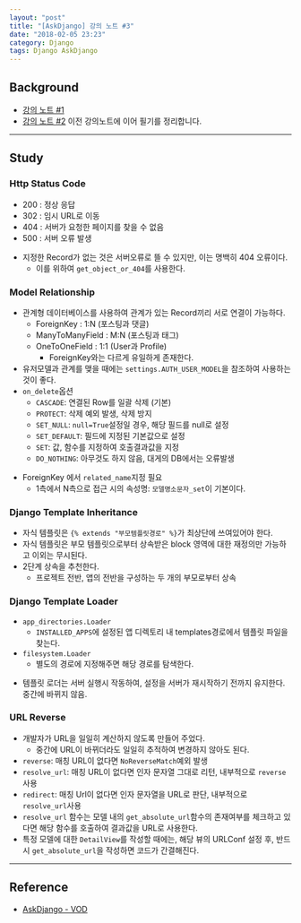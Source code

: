```yaml
---
layout: "post"
title: "[AskDjango] 강의 노트 #3"
date: "2018-02-05 23:23"
category: Django
tags: Django AskDjango
---
```


## Background
* [강의 노트 #1](https://kirade.github.io/django/2018/02/01/askdjango-강의-노트-1/)
* [강의 노트 #2](https://kirade.github.io/django/2018/02/01/askdjango-강의-노트-2/)
이전 강의노트에 이어 필기를 정리합니다.


---
## Study
### Http Status Code
  - 200 : 정상 응답
  - 302 : 임시 URL로 이동
  - 404 : 서버가 요청한 페이지를 찾을 수 없음
  - 500 : 서버 오류 발생
* 지정한 Record가 없는 것은 서버오류로 뜰 수 있지만, 이는 명백히 404 오류이다.
  - 이를 위하여 `get_object_or_404`를 사용한다.

### Model Relationship
* 관계형 데이터베이스를 사용하여 관계가 있는 Record끼리 서로 연결이 가능하다.
  - ForeignKey : 1:N (포스팅과 댓글)
  - ManyToManyField : M:N (포스팅과 태그)
  - OneToOneField : 1:1 (User과 Profile)
    - ForeignKey와는 다르게 유일하게 존재한다.
* 유저모델과 관계를 맺을 때에는 `settings.AUTH_USER_MODEL`을 참조하여 사용하는것이 좋다.
* `on_delete`옵션
  - `CASCADE`: 연결된 Row를 일괄 삭제 (기본)
  - `PROTECT`: 삭제 예외 발생, 삭제 방지
  - `SET_NULL`: `null=True`설정일 경우, 해당 필드를 null로 설정
  - `SET_DEFAULT`: 필드에 지정된 기본값으로 설정    
  - `SET`: 값, 함수를 지정하여 호출결과값을 지정
  - `DO_NOTHING`: 아무것도 하지 않음, 대게의 DB에서는 오류발생
- ForeignKey 에서 `related_name`지정 필요
  - 1측에서 N측으로 접근 시의 속성명: `모델명소문자_set`이 기본이다.

### Django Template Inheritance
* 자식 템플릿은 `{% extends "부모템플릿경로" %}`가 최상단에 쓰여있어야 한다.
* 자식 템플릿은 부모 템플릿으로부터 상속받은 block 영역에 대한 재정의만 가능하고 이외는 무시된다.
* 2단계 상속을 추천한다.
  - 프로젝트 전반, 앱의 전반을 구성하는 두 개의 부모로부터 상속

### Django Template Loader
* `app_directories.Loader`
  -  `INSTALLED_APPS`에 설정된 앱 디렉토리 내 templates경로에서 템플릿 파일을 찾는다.
* `filesystem.Loader`
  - 별도의 경로에 지정해주면 해당 경로를 탐색한다.
- 템플릿 로더는 서버 실행시 작동하여, 설정을 서버가 재시작하기 전까지 유지한다. 중간에 바뀌지 않음.

### URL Reverse
* 개발자가 URL을 일일히 계산하지 않도록 만들어 주었다.
  - 중간에 URL이 바뀌더라도 일일히 추적하여 변경하지 않아도 된다.
* `reverse`: 매칭 URL이 없다면 `NoReverseMatch`예외 발생
* `resolve_url`: 매칭 URL이 없다면 인자 문자열 그대로 리턴, 내부적으로 `reverse` 사용
* `redirect`: 매칭 Url이 없다면 인자 문자열을 URL로 판단, 내부적으로 `resolve_url`사용
* `resolve_url` 함수는 모델 내의 `get_absolute_url`함수의 존재여부를 체크하고 있다면 해당 함수를 호출하여 결과값을 URL로 사용한다.
* 특정 모델에 대한 `DetailView`를 작성할 때에는, 해당 뷰의 URLConf 설정 후, 반드시 `get_absolute_url`을 작성하면 코드가 간결해진다.


---
## Reference
* [AskDjango - VOD](https://nomade.kr/vod/django/)
